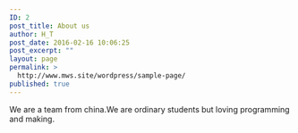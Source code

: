 ```yaml
---
ID: 2
post_title: About us
author: H_T
post_date: 2016-02-16 10:06:25
post_excerpt: ""
layout: page
permalink: >
  http://www.mws.site/wordpress/sample-page/
published: true
---
```

We are a team from china.We are ordinary students but loving programming and making.